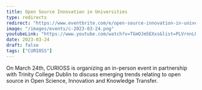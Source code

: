 ```yaml
---
title: Open Source Innovation in Universities
type: redirects
redirect: "https://www.eventbrite.com/e/open-source-innovation-in-universities-tickets-535445500907"
image: "/images/events/c-2023-03-24.png"
youtubeLink: "https://www.youtube.com/watch?v=TGmOJm5EXxs&list=PLVrnnLUwer0V0vm7UgHXHf8HJBkipmPga"
date: 2023-03-24
draft: false
tags: ["CURIOSS"]
---
```


On March 24th, CURIOSS is organizing an in-person event in partnership with Trinity College Dublin to discuss emerging trends relating to open source in Open Science, Innovation and Knowledge Transfer.